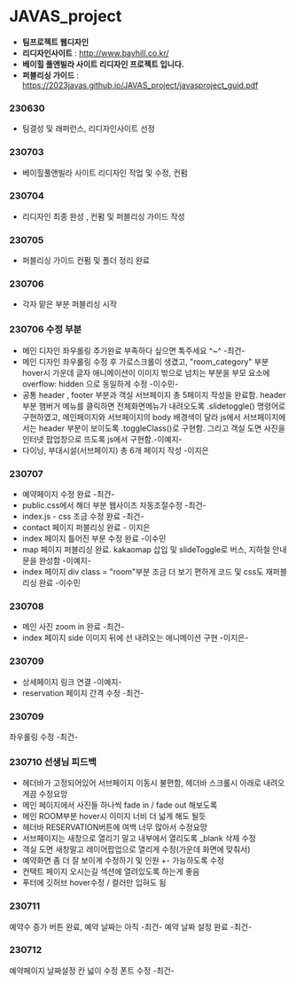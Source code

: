 # JAVAS_project
- **팀프로젝트 웹디자인**
- **리디자인사이트** : <a href="http://www.bayhill.co.kr/" target="_blank"> http://www.bayhill.co.kr/ </a>
- ****베이힐 풀앤빌라 사이트 리디자인 프로젝트 입니다.****
- **퍼블리싱 가이드** : <https://2023javas.github.io/JAVAS_project/javasproject_guid.pdf>

### 230630 ###
- 팀결성 및 래퍼런스, 리디자인사이트 선정

### 230703 ###
- 베이힐풀앤빌라 사이트 리디자인 작업 및 수정, 컨펌

### 230704 ###
- 리디자인 최종 완성 , 컨펌 및 퍼블리싱 가이드 작성

### 230705 ###
- 퍼블리싱 가이드 컨펌 및 폴더 정리 완료

### 230706 ###
- 각자 맡은 부분 퍼블리싱 시작

### 230706 수정 부분 ###

 - 메인 디자인 좌우롤링 추가완료 부족하다 싶으면 톡주세요 ^~^ -최건- 
 - 메인 디자인 좌우롤링 수정 후 가로스크롤이 생겼고,   "room_category" 부분  hover시 가운데 글자 애니메이션이 이미지 밖으로 넘치는 부분을 부모 요소에 overflow:  hidden 으로 동일하게 수정   -이수민-
  - 공통 header , footer 부분과 객실 서브페이지 총 5페이지 작성을 완료함. header 부분 햄버거 메뉴를 클릭하면 전체화면메뉴가 내려오도록 .slidetoggle() 명령어로 구현하였고,  메인페이지와 서브페이지의 body 배경색이 달라 js에서 서브페이지에서는 header 부분이 보이도록 .toggleClass()로 구현함.  그리고 객실 도면 사진을 인터넷 팝업창으로 뜨도록 js에서 구현함.-이예지-
- 다이닝, 부대시설(서브페이지) 총 6개 페이지 작성 -이지은

### 230707 ###
- 예약페이지 수정 완료 -최건-
- public.css에서 해더 부분 웹사이즈 자동조절수정 -최건-
- index.js - css 조금 수정 완료 -최건-
- contact 페이지 퍼블리싱 완료 - 이지은
- index 페이지 틀어진 부분 수정 완료 -이수민
- map 페이지 퍼블리싱 완료. kakaomap 삽입 및 slideToggle로 버스, 지하철 안내문을 완성함 -이예지-
- index 페이지 div class = "room"부분 조금 더 보기 편하게 코드 및 css도 재퍼블리싱 완료 -이수민 

### 230708 ###
- 메인 사진 zoom in 완료 -최건- 
- index 페이지 side 이미지 뒤에 선 내려오는 애니메이션 구현 -이지은-

### 230709 ###
- 상세페이지 링크 연결 -이예지-
- reservation 페이지 간격 수정 -최건-

### 230709 ### 
좌우롤링 수정 -최건-


### 230710 선생님 피드백 ###
- 헤더바가 고정되어있어 서브페이지 이동시 불편함, 헤더바 스크롤시 아래로 내려오게끔 수정요망
- 메인 페이지에서 사진들 하나씩 fade in / fade out 해보도록
- 메인 ROOM부분 hover시 이미지 너비 더 넓게 해도 될듯
- 헤더바 RESERVATION버튼에 여백 너무 많아서 수정요망
- 서브페이지는 새창으로 열리기 말고 내부에서 열리도록 _blank 삭제 수정
- 객실 도면 새창말고 레이어팝업으로 열리게 수정(가운데 화면에 맞춰서)
- 예약화면 좀 더 잘 보이게 수정하기 및 인원 +-  가능하도록 수정
- 컨택트 페이지 오시는길 섹션에 열려있도록 하는게 좋음
- 푸터에 깃허브 hover수정 / 컬러만 입혀도 됨

### 230711 ###
예약수 증가 버튼 완료, 예약 날짜는 아직 -최건-
예약 날짜 설정 완료 -최건-

### 230712 ###
예약페이지 날짜설정 칸 넓이 수정 폰트 수정 -최건-

